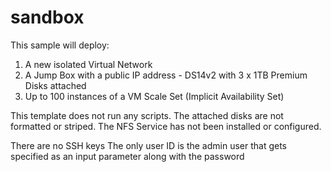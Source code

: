 # sandbox
This sample will deploy:
1. A new isolated Virtual Network 
2. A Jump Box with a public IP address - DS14v2 with 3 x 1TB Premium Disks attached
3. Up to 100 instances of a VM Scale Set (Implicit Availability Set)

This template does not run any scripts.  The attached disks are not formatted or striped.
The NFS Service has not been installed or configured.

There are no SSH keys
The only user ID is the admin user that gets specified as an input parameter along with the password



